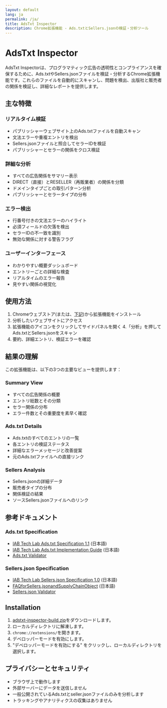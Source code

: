 ```yaml
---
layout: default
lang: ja
permalink: /ja/
title: AdsTxt Inspector
description: Chrome拡張機能 - Ads.txtとSellers.jsonの検証・分析ツール
---
```


# AdsTxt Inspector

AdsTxt Inspectorは、プログラマティック広告の透明性とコンプライアンスを確保するために、Ads.txtやSellers.jsonファイルを検証・分析するChrome拡張機能です。これらのファイルを自動的にスキャンし、問題を検出、出版社と販売者の関係を検証し、詳細なレポートを提供します。

## 主な特徴

### リアルタイム検証
- パブリッシャーウェブサイト上のAds.txtファイルを自動スキャン
- 文法エラーや重複エントリを検出
- Sellers.jsonファイルと照合してセラーIDを検証
- パブリッシャーとセラーの関係をクロス検証

### 詳細な分析
- すべての広告関係をサマリー表示
- DIRECT（直接）とRESELLER（再販業者）の関係を分類
- ドメインタイプごとの取引パターン分析
- パブリッシャーとセラータイプの分布

### エラー検出
- 行番号付きの文法エラーのハイライト
- 必須フィールドの欠落を検出
- セラーIDの不一致を識別
- 無効な関係に対する警告フラグ

### ユーザーインターフェース
- わかりやすい概要ダッシュボード
- エントリーごとの詳細な検査
- リアルタイムのエラー報告
- 見やすい関係の視覚化

## 使用方法

1. Chromeウェブストア(または、[下記](#installation))から拡張機能をインストール
2. 分析したいウェブサイトにアクセス
3. 拡張機能のアイコンをクリックしてサイドパネルを開く
4.「分析」を押してAds.txtとSellers.jsonをスキャン
5. 要約、詳細エントリ、検証エラーを確認

## 結果の理解

この拡張機能は、以下の3つの主要なビューを提供します：

### Summary View
- すべての広告関係の概要
- エントリ総数とその分類
- セラー関係の分布
- エラー件数とその重要度を素早く確認

### Ads.txt Details
- Ads.txtのすべてのエントリの一覧
- 各エントリの検証ステータス
- 詳細なエラーメッセージと改善提案
- 元のAds.txtファイルへの直接リンク

### Sellers Analysis
- Sellers.jsonの詳細データ
- 販売者タイプの分布
- 関係検証の結果
- ソースSellers.jsonファイルへのリンク

## 参考ドキュメント

### Ads.txt Specification
- [IAB Tech Lab Ads.txt Specification 1.1](https://www.pier1.co.jp/wp-content/uploads/2024/02/Ads.txt-1.1-ja.pdf) (日本語)
- [IAB Tech Lab Ads.txt Implementation Guide](https://www.pier1.co.jp/wp-content/uploads/2024/02/Ads.txt-1.1-Implementation-Guide-ja.pdf) (日本語)
- [Ads.txt Validator](https://adstxt.guru/validator/)

### Sellers.json Specification
- [IAB Tech Lab Sellers.json Specification 1.0](https://www.pier1.co.jp/wp-content/uploads/2024/02/Sellers.json_Final-ja.pdf) (日本語)
- [FAQforSellers.jsonandSupplyChainObject](https://www.pier1.co.jp/wp-content/uploads/2024/02/FAQ-for-sellers.json_supplychain-objec-ja.pdf) (日本語)
- [Sellers.json Validator](https://www.aditude.com/tools/sellers-json-validator)

## Installation

1. [adstxt-inspector-build.zip](https://github.com/miyaichi/adstxt-Inspector/releases/tag/latest-build)をダウンロードします。
2.  ローカルディレクトリに解凍します。
3. `chrome://extensions/`を開きます。
4. デベロッパーモードを有効にします。
5. "デベロッパーモードを有効にする" をクリックし、ローカルディレクトリを選択します。

## プライバシーとセキュリティ

- ブラウザ上で動作します
- 外部サーバーにデータを送信しません
- 一般公開されているAds.txtとseller.jsonファイルのみを分析します
- トラッキングやアナリティクスの収集はありません